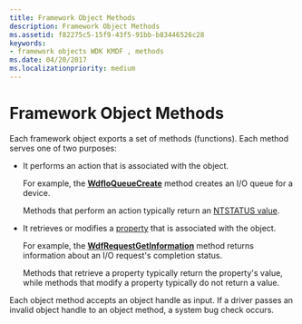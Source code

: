 ```yaml
---
title: Framework Object Methods
description: Framework Object Methods
ms.assetid: f82275c5-15f9-43f5-91bb-b83446526c28
keywords:
- framework objects WDK KMDF , methods
ms.date: 04/20/2017
ms.localizationpriority: medium
---
```


# Framework Object Methods





Each framework object exports a set of methods (functions). Each method serves one of two purposes:

-   It performs an action that is associated with the object.

    For example, the [**WdfIoQueueCreate**](https://docs.microsoft.com/windows-hardware/drivers/ddi/wdfio/nf-wdfio-wdfioqueuecreate) method creates an I/O queue for a device.

    Methods that perform an action typically return an [NTSTATUS value](https://docs.microsoft.com/windows-hardware/drivers/kernel/ntstatus-values).

-   It retrieves or modifies a [property](framework-object-properties.md) that is associated with the object.

    For example, the [**WdfRequestGetInformation**](https://docs.microsoft.com/windows-hardware/drivers/ddi/wdfrequest/nf-wdfrequest-wdfrequestgetinformation) method returns information about an I/O request's completion status.

    Methods that retrieve a property typically return the property's value, while methods that modify a property typically do not return a value.

Each object method accepts an object handle as input. If a driver passes an invalid object handle to an object method, a system bug check occurs.

 

 





